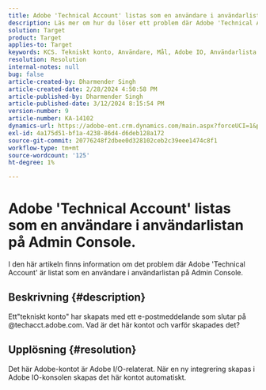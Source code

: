 ```yaml
---
title: Adobe 'Technical Account' listas som en användare i användarlistan på Admin Console.
description: Läs mer om hur du löser ett problem där Adobe 'Technical Account' är listat som en användare i användarlistan på Admin Console.
solution: Target
product: Target
applies-to: Target
keywords: KCS. Tekniskt konto, Användare, Mål, Adobe IO, Användarlista
resolution: Resolution
internal-notes: null
bug: false
article-created-by: Dharmender Singh
article-created-date: 2/28/2024 4:50:58 PM
article-published-by: Dharmender Singh
article-published-date: 3/12/2024 8:15:54 PM
version-number: 9
article-number: KA-14102
dynamics-url: https://adobe-ent.crm.dynamics.com/main.aspx?forceUCI=1&pagetype=entityrecord&etn=knowledgearticle&id=ac309a87-59d6-ee11-9079-6045bd006295
exl-id: 4a175d51-bf1a-4238-86d4-d6deb128a172
source-git-commit: 20776248f2dbee0d328102ceb2c39eee1474c8f1
workflow-type: tm+mt
source-wordcount: '125'
ht-degree: 1%

---
```


# Adobe &#39;Technical Account&#39; listas som en användare i användarlistan på Admin Console.


I den här artikeln finns information om det problem där Adobe &#39;Technical Account&#39; är listat som en användare i användarlistan på Admin Console.

## Beskrivning {#description}


Ett&quot;tekniskt konto&quot; har skapats med ett e-postmeddelande som slutar på @techacct.adobe.com. Vad är det här kontot och varför skapades det?


## Upplösning {#resolution}


Det här Adobe-kontot är Adobe I/O-relaterat. När en ny integrering skapas i Adobe IO-konsolen skapas det här kontot automatiskt.
